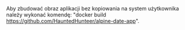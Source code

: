 Aby zbudować obraz aplikacji bez kopiowania na system użytkownika należy wykonać komendę: "docker build https://github.com/HauntedHunteer/alpine-date-app".
